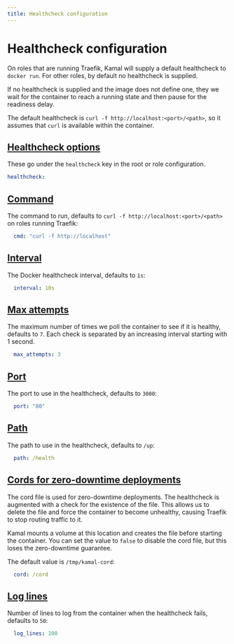 ```yaml
---
title: Healthcheck configuration
---
```


# Healthcheck configuration

On roles that are running Traefik, Kamal will supply a default healthcheck to `docker run`. For other roles, by default no healthcheck is supplied.

If no healthcheck is supplied and the image does not define one, they we wait for the container to reach a running state and then pause for the readiness delay.

The default healthcheck is `curl -f http://localhost:<port>/<path>`, so it assumes that `curl` is available within the container.

## [Healthcheck options](#healthcheck-options)

These go under the `healthcheck` key in the root or role configuration.

```yaml
healthcheck:
```

## [Command](#command)

The command to run, defaults to `curl -f http://localhost:<port>/<path>` on roles running Traefik:

```yaml
  cmd: "curl -f http://localhost"
```

## [Interval](#interval)

The Docker healthcheck interval, defaults to `1s`:

```yaml
  interval: 10s
```

## [Max attempts](#max-attempts)

The maximum number of times we poll the container to see if it is healthy, defaults to `7`. Each check is separated by an increasing interval starting with 1 second.

```yaml
  max_attempts: 3
```

## [Port](#port)

The port to use in the healthcheck, defaults to `3000`:

```yaml
  port: "80"
```

## [Path](#path)

The path to use in the healthcheck, defaults to `/up`:

```yaml
  path: /health
```

## [Cords for zero-downtime deployments](#cords-for-zero-downtime-deployments)

The cord file is used for zero-downtime deployments. The healthcheck is augmented with a check for the existence of the file. This allows us to delete the file and force the container to become unhealthy, causing Traefik to stop routing traffic to it.

Kamal mounts a volume at this location and creates the file before starting the container. You can set the value to `false` to disable the cord file, but this loses the zero-downtime guarantee.

The default value is `/tmp/kamal-cord`:

```yaml
  cord: /cord
```

## [Log lines](#log-lines)

Number of lines to log from the container when the healthcheck fails, defaults to `50`:

```yaml
  log_lines: 100
```
